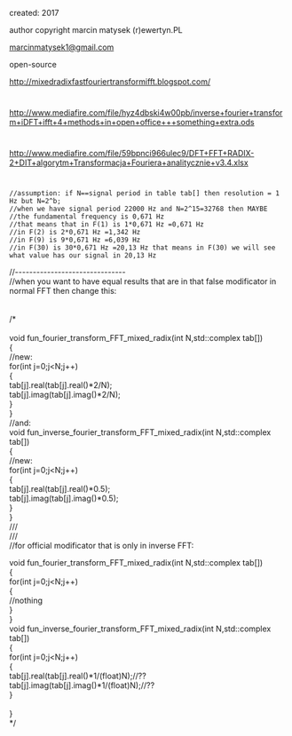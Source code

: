 


created: 2017

author copyright marcin matysek (r)ewertyn.PL

marcinmatysek1@gmail.com

open-source

http://mixedradixfastfouriertransformifft.blogspot.com/
#
http://www.mediafire.com/file/hyz4dbski4w00pb/inverse+fourier+transform+iDFT+ifft+4+methods+in+open+office+++something+extra.ods
#
http://www.mediafire.com/file/59bpnci966ulec9/DFT+FFT+RADIX-2+DIT+algorytm+Transformacja+Fouriera+analitycznie+v3.4.xlsx 
#
    //assumption: if N==signal period in table tab[] then resolution = 1 Hz but N=2^b;
    //when we have signal period 22000 Hz and N=2^15=32768 then MAYBE
    //the fundamental frequency is 0,671 Hz
    //that means that in F(1) is 1*0,671 Hz =0,671 Hz
    //in F(2) is 2*0,671 Hz =1,342 Hz
    //in F(9) is 9*0,671 Hz =6,039 Hz
    //in F(30) is 30*0,671 Hz =20,13 Hz that means in F(30) we will see what value has our signal in 20,13 Hz
//-------------------------------<br />
//when you want to have equal results that are in that false modificator in normal FFT then change this:<br /><br /><br />
/*<br /><br />
 void fun_fourier_transform_FFT_mixed_radix(int N,std::complex<double> tab[])<br />
{<br />
	//new:<br />
    for(int j=0;j<N;j++)<br />
    {<br />
     tab[j].real(tab[j].real()*2/N);<br />
     tab[j].imag(tab[j].imag()*2/N);<br />
    }<br />
}<br />
//and:<br />
void fun_inverse_fourier_transform_FFT_mixed_radix(int N,std::complex<double> tab[])<br />
{<br />
	//new:<br />
    for(int j=0;j<N;j++)<br />
    {<br />
     tab[j].real(tab[j].real()*0.5);<br />
     tab[j].imag(tab[j].imag()*0.5);<br />
    }<br />
}<br />
///<br />
///<br />
//for official modificator that is only in inverse FFT:<br />

 void fun_fourier_transform_FFT_mixed_radix(int N,std::complex<double> tab[])<br />
{ <br />
    for(int j=0;j<N;j++)<br />
    {<br />
      //nothing<br />
    }<br />
}<br />
void fun_inverse_fourier_transform_FFT_mixed_radix(int N,std::complex<double> tab[])<br />
{<br />
    for(int j=0;j<N;j++)<br />
    {<br />
     tab[j].real(tab[j].real()*1/(float)N);//??<br />
     tab[j].imag(tab[j].imag()*1/(float)N);//??<br />
    }<br />
<br />
}<br />
*/<br />
